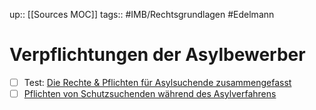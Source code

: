 up:: [[Sources MOC]]
tags:: #IMB/Rechtsgrundlagen #Edelmann 

# Verpflichtungen der Asylbewerber
- [ ] Test: [Die Rechte & Pflichten für Asylsuchende zusammengefasst](https://vhs-ehrenamtsportal.de/wissen/integration/asylrecht-und-behoerdendschungel/rechte-und-pflichten?b_size=35&b_start=0&fullobjects=true)
- [ ] [Pflichten von Schutzsuchenden während des Asylverfahrens](https://www.asyl.net/themen/asylrecht/asylverfahren/pflichten-von-asylsuchenden)

